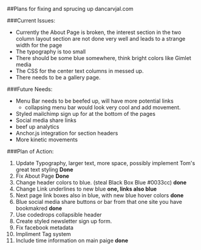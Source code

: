 ##Plans for fixing and sprucing up dancarvjal.com

###Current Issues:
* Currently the About Page is broken, the interest section in the two column layout section are not done very well and leads to a strange width for the page
* The typography is too small
* There should be some blue somewhere, think bright colors like Gimlet media
* The CSS for the center text columns in messed up.
* There needs to be a gallery page.


###Future Needs:
* Menu Bar needs to be beefed up, will have more potential links
  * collapsing menu bar would look very cool and add movement.
* Styled mailchimp sign up for at the bottom of the pages
* Social media share links
* beef up analytics
* Anchor.js integration for section headers
* More kinetic movements

###Plan of Action:
1. Update Typography, larger text, more space, possibly implement Tom's great text styling **Done**
2. Fix About Page **Done**
3. Change header colors to blue. (steal Black Box Blue #0033cc) **done**
4. Change Link underlines to new blue **one, links also blue**
5. Next page link boxes also in blue, with new blue hover colors **done**
6. Blue social media share buttons or bar from that one site you have bookmakred **done**
7. Use codedrops collapsible header
8. Create styled newsletter sign up form.
9. Fix facebook metadata
10. Impliment Tag system
11. Include time information on main paige **done**
